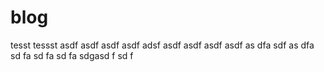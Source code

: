 # blog
tesst
tessst
asdf
asdf
asdf
asdf
adsf
asdf
asdf
asdf
asdf
as
dfa
sdf
as
dfa
sd
fa
sd
fa
sd
fa
sdgasd
f
sd
f
